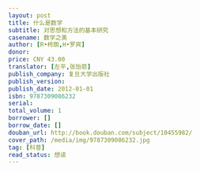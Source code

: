 ```yaml
---
layout: post
title: 什么是数学
subtitle: 对思想和方法的基本研究
casename: 数学之美
author: [R•柯朗,H•罗宾]
donor: 
price: CNY 43.00
translator: [左平,张饴慈]
publish_company: 复旦大学出版社
publish_version: 
publish_date: 2012-01-01
isbn: 9787309086232
serial: 
total_volume: 1
borrower: []
borrow_date: []
douban_url: http://book.douban.com/subject/10455982/
cover_path: /media/img/9787309086232.jpg
tag: [科普]
read_status: 想读
---
```

